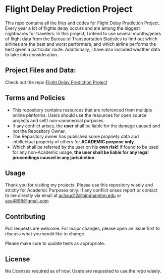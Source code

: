 # Flight Delay Prediction Project
This repo contains all the files and codes for Flight Delay Prediction Project. Every year a lot of flights delay occurs and are among the biggest nightmares for travelers. In this project, I intend to use several months/years of flight data from the Bureau of Transportation Statistics to find out which airlines are the best and worst performers, and which airline performs the best given a particular route. Additionally, I have also included weather data to take into consideration.

## Project Files and Data:
Check out the repo [Flight Delay Prediction Project](https://github.com/aadictive/Flight-Delay-Prediction-Project)

## Terms and Policies

- This repository contains resources that are referenced from multiple online platforms. Users should use the resources for open source projects and self/ non-commercial purposes.
- If any conflict arises, the **user** shall be liable for the damage caused and not the Repository Owner.
- The Repository owner has published some propriety data and intellectual property of others for **ACADEMIC purpose only**.
- Which shall be referred by the user on his **own risk!** If found to be used for any non-Academic usage, **the user shall be liable for any legal proceedings caused in any jurisdiction.**

## Usage

Thank you for visiting my projects. Please use this repository wisely and strictly for Academic Purposes only. If any conflict arises report or contact to me directly via email at <achaud12@binghamton.edu> or <asc4896@gmail.com>

## Contributing
Pull requests are welcome. For major changes, please open an issue first to discuss what you would like to change.

Please make sure to update tests as appropriate.

## License
No Licenses required as of now. Users are requested to use the repo wisely.
